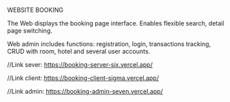 WEBSITE BOOKING

The Web displays the booking page interface. Enables flexible search, detail page switching.

Web admin includes functions: registration, login, transactions tracking, CRUD with room, hotel and several user accounts.

//Link sever:
https://booking-server-six.vercel.app/

//Link client:
https://booking-client-sigma.vercel.app/

//Link admin:
https://booking-admin-seven.vercel.app/
